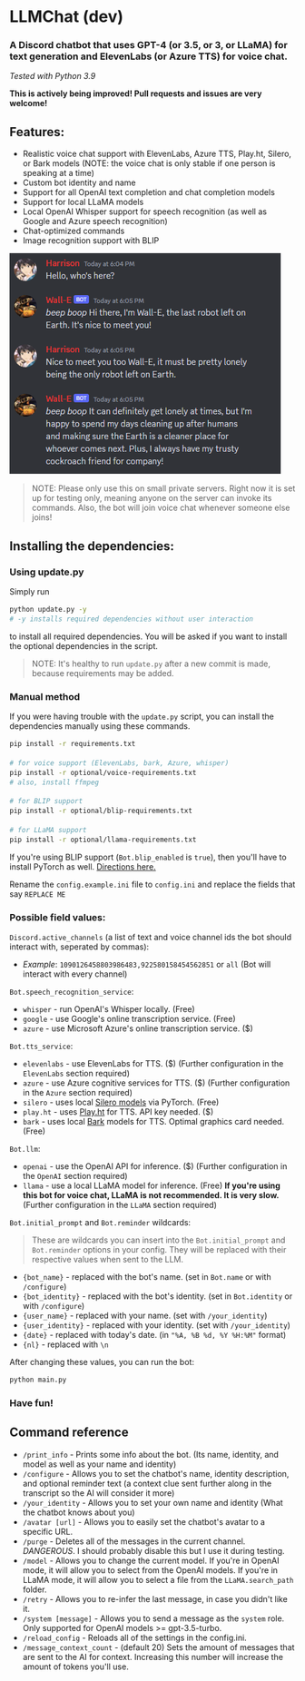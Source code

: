 # LLMChat (dev)
### A Discord chatbot that uses GPT-4 (or 3.5, or 3, or LLaMA) for text generation and ElevenLabs (or Azure TTS) for voice chat.
*Tested with Python 3.9*

**This is actively being improved! Pull requests and issues are very welcome!**

## Features:

- Realistic voice chat support with ElevenLabs, Azure TTS, Play.ht, Silero, or Bark models (NOTE: the voice chat is only stable if one person is speaking at a time)
- Custom bot identity and name
- Support for all OpenAI text completion and chat completion models
- Support for local LLaMA models
- Local OpenAI Whisper support for speech recognition (as well as Google and Azure speech recognition)
- Chat-optimized commands
- Image recognition support with BLIP

![Screenshot of messages](assets/repo/message_ss.png)

> NOTE: Please only use this on small private servers. Right now it is set up for testing only, meaning anyone on the server can invoke its commands. Also, the bot will join voice chat whenever someone else joins!

## Installing the dependencies:

### Using update.py

Simply run 
```bash
python update.py -y
# -y installs required dependencies without user interaction
```
to install all required dependencies. You will be asked if you want to install the optional dependencies in the script.

> NOTE: It's healthy to run `update.py` after a new commit is made, because requirements may be added.

### Manual method

If you were having trouble with the `update.py` script, you can install the dependencies manually using these commands.

```bash
pip install -r requirements.txt

# for voice support (ElevenLabs, bark, Azure, whisper)
pip install -r optional/voice-requirements.txt
# also, install ffmpeg

# for BLIP support
pip install -r optional/blip-requirements.txt

# for LLaMA support
pip install -r optional/llama-requirements.txt
```

If you're using BLIP support (`Bot.blip_enabled` is `true`), then you'll have to install PyTorch as well. [Directions here.](https://pytorch.org/get-started/locally/)

Rename the `config.example.ini` file to `config.ini` and replace the fields that say `REPLACE ME`

### Possible field values:
`Discord.active_channels` (a list of text and voice channel ids the bot should interact with, seperated by commas):
- *Example*: `1090126458803986483,922580158454562851` or `all` (Bot will interact with every channel)

`Bot.speech_recognition_service`:
 - `whisper` - run OpenAI's Whisper locally. (Free)
 - `google` - use Google's online transcription service. (Free)
 - `azure` - use Microsoft Azure's online transcription service. ($)

`Bot.tts_service`:
 - `elevenlabs` - use ElevenLabs for TTS. ($) (Further configuration in the `ElevenLabs` section required)
 - `azure` - use Azure cognitive services for TTS. ($) (Further configuration in the `Azure` section required)
 - `silero` - uses local [Silero models](https://github.com/snakers4/silero-models) via PyTorch. (Free)
 - `play.ht` - uses [Play.ht](https://play.ht/) for TTS. API key needed. ($)
 - `bark` - uses local [Bark](https://github.com/suno-ai/bark) models for TTS. Optimal graphics card needed. (Free)

`Bot.llm`:
- `openai` - use the OpenAI API for inference. ($) (Further configuration in the `OpenAI` section required)
- `llama` - use a local LLaMA model for inference. (Free) **If you're using this bot for voice chat, LLaMA is not recommended. It is very slow.** (Further configuration in the `LLaMA` section required)

`Bot.initial_prompt` and `Bot.reminder` wildcards:
> These are wildcards you can insert into the `Bot.initial_prompt` and `Bot.reminder` options in your config. They will be replaced with their respective values when sent to the LLM.
- `{bot_name}` - replaced with the bot's name. (set in `Bot.name` or with `/configure`)
- `{bot_identity}` - replaced with the bot's identity. (set in `Bot.identity` or with `/configure`)
- `{user_name}` - replaced with your name. (set with `/your_identity`)
- `{user_identity}` - replaced with your identity. (set with `/your_identity`)
- `{date}` - replaced with today's date. (in `"%A, %B %d, %Y %H:%M"` format)
- `{nl}` - replaced with `\n`

After changing these values, you can run the bot:
```bash
python main.py
```

### Have fun!

## Command reference

- `/print_info` - Prints some info about the bot. (Its name, identity, and model as well as your name and identity)
- `/configure` - Allows you to set the chatbot's name, identity description, and optional reminder text (a context clue sent further along in the transcript so the AI will consider it more)
- `/your_identity` - Allows you to set your own name and identity (What the chatbot knows about you)
- `/avatar [url]` - Allows you to easily set the chatbot's avatar to a specific URL.
- `/purge` - Deletes all of the messages in the current channel. *DANGEROUS*. I should probably disable this but I use it during testing.
- `/model` - Allows you to change the current model. If you're in OpenAI mode, it will allow you to select from the OpenAI models. If you're in LLaMA mode, it will allow you to select a file from the `LLaMA.search_path` folder.
- `/retry` - Allows you to re-infer the last message, in case you didn't like it.
- `/system [message]` - Allows you to send a message as the `system` role. Only supported for OpenAI models >= gpt-3.5-turbo.
- `/reload_config` - Reloads all of the settings in the config.ini.
- `/message_context_count` - (default 20) Sets the amount of messages that are sent to the AI for context. Increasing this number will increase the amount of tokens you'll use.